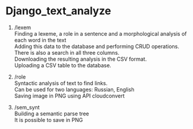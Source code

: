 # Django_text_analyze

1. /lexem \
Finding a lexeme, a role in a sentence and a morphological analysis of each word in the text \
Adding this data to the database and performing CRUD operations. \
There is also a search in all three columns. \
Downloading the resulting analysis in the CSV format. \
Uploading a CSV table to the database. 

2. /role \
Syntactic analysis of text to find links. \
Can be used for two languages: Russian, English \
Saving image in PNG using API cloudconvert 

3. /sem_synt \
Building a semantic parse tree \
It is possible to save in PNG 
